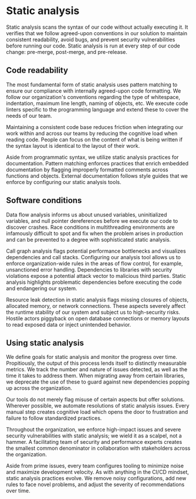 # Static analysis

Static analysis scans the syntax of our code without actually executing it. It verifies that we follow agreed-upon conventions in our solution to maintain consistent readability, avoid bugs, and prevent security vulnerabilities before running our code. Static analysis is run at every step of our code change: pre-merge, post-merge, and pre-release.

## Code readability

The most fundamental form of static analysis uses pattern matching to ensure our compliance with internally agreed-upon code formatting. We follow our organization's conventions regarding the type of whitespace, indentation, maximum line length, naming of objects, etc. We execute code linters specific to the programming language and extend these to cover the needs of our team.

Maintaining a consistent code base reduces friction when integrating our work within and across our teams by reducing the cognitive load when reading code. People can focus on the content of what is being written if the syntax layout is identical to the layout of their work.

Aside from programmatic syntax, we utilize static analysis practices for documentation. Pattern matching enforces practices that enrich embedded documentation by flagging improperly formatted comments across functions and objects. External documentation follows style guides that we enforce by configuring our static analysis tools.

## Software conditions

Data flow analysis informs us about unused variables, uninitialized variables, and null pointer dereferences before we execute our code to discover crashes. Race conditions in multithreading environments are infamously difficult to spot and fix when the problem arises in production and can be prevented to a degree with sophisticated static analysis.

Call graph analysis flags potential performance bottlenecks and visualizes dependencies and call stacks. Configuring our analysis tool allows us to enforce organization-wide rules in the areas of flow control, for example, unsanctioned error handling. Dependencies to libraries with security violations expose a potential <!-- vale alex.ProfanityMaybe = NO -->attack<!-- vale alex.ProfanityMaybe = YES --> vector to malicious third parties. Static analysis highlights problematic dependencies before executing the code and endangering our system.

Resource leak detection in static analysis flags missing closures of objects, allocated memory, or network connections. These aspects severely affect the runtime stability of our system and subject us to high-security risks. Hostile actors piggyback on open database connections or memory layouts to read exposed data or inject unintended behavior.

## Using static analysis

We define goals for static analysis and monitor the progress over time. Propitiously, the output of this process lends itself to distinctly measurable metrics. We track the number and nature of issues detected, as well as the time it takes to address them. When migrating away from certain libraries, we deprecate the use of these to guard against new dependencies popping up across the organization.

Our tools do not merely flag misuse of certain aspects but offer solutions. Wherever possible, we automate resolutions of static analysis issues. Every manual step creates cognitive load which opens the door to frustration and failure to follow standardized practices.

Throughout the organization, we enforce high-impact issues and severe security vulnerabilities with static analysis; we wield it as a scalpel, not a hammer. A facilitating team of security and performance experts creates the smallest common denominator in collaboration with stakeholders across the organization.

Aside from prime issues, every team configures tooling to minimize noise and maximize development velocity. As with anything in the CI/CD mindset, static analysis practices evolve. We remove noisy configurations, add new rules to face novel problems, and adjust the severity of recommendations over time.
